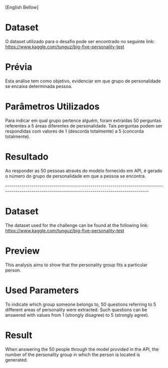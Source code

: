 [English Bellow]
# Dataset
O dataset utilizado para o desafio pode ser encontrado no seguinte link: 
https://www.kaggle.com/tunguz/big-five-personality-test

# Prévia
Esta análise tem como objetivo, evidenciar em que grupo de personalidade se encaixa determinada pessoa.

# Parâmetros Utilizados
Para indicar em qual grupo pertence alguém, foram extraídas 50 perguntas referentes a 5 áreas diferentes de personalidade. Tais perguntas podem ser respondidas com valores de 1 (descorda totalmente) a 5 (concorda totalmente).

# Resultado
Ao responder as 50 pessoas através do modelo fornecido em API, é gerado o número do grupo de personalidade em que a pessoa se encontra.

-*-*-*-*-*-*-*-*-*-*-*-*-*-*-*-*-*-*-*-*-*-*-*-*-*-*-*-*-*-*-*-*-*-*-*-*-*-*-*-*-*-*-*-*-*-*-*-*-*-*-*-*-*-*-*-*-*-*-*-*-*-*-*-*-*-*-*-*-*-*-*-*-*-*-*-*-*-*-*-*-*-*-*-*-*-*-*-*-*-*-*-*-*-*-*-*-*-*-*-*-*-*-*-*-*-*-*-*-*-*-*-*-*-*-*-*-*-*-*-*-*-*-*-*-*-*-*-*-*-*-*-*-*-*-*-*-*-*-*-*-*-*-*-*-*-*-*-*-

# Dataset
The dataset used for the challenge can be found at the following link:
https://www.kaggle.com/tunguz/big-five-personality-test

# Preview
This analysis aims to show that the personality group fits a particular person.

# Used Parameters
To indicate which group someone belongs to, 50 questions referring to 5 different areas of personality were extracted. Such questions can be answered with values from 1 (strongly disagree) to 5 (strongly agree).

# Result
When answering the 50 people through the model provided in the API, the number of the personality group in which the person is located is generated.
